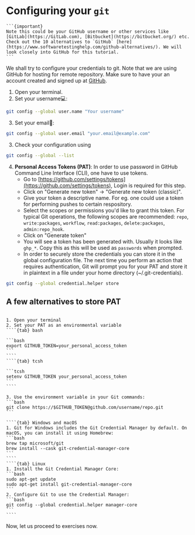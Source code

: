 
# Configuring your `git`

````{margin}
```{important}
Note this could be your GitHub username or other services like [GitLab](https://GitLab.com), [Bitbucket](https://bitbucket.org/) etc. Check out the 10 alternatives to `GitHub` [here](https://www.softwaretestinghelp.com/github-alternatives/). We will look closely into GitHub for this tutorial.
```
````

We shall try to configure your credentials to git. Note that we are using GitHub for hosting for remote repository. Make sure to have your an account created and signed up at [GitHub](https://github.com).

1. Open your terminal.
2. Set your username💻: 
```bash
git config --global user.name "Your username"
```
3. Set your email📧:  
```bash
git config --global user.email "your.email@example.com"
```
3. Check your configuration using 
```bash
git config --global --list
```
4. **Personal Access Tokens (PAT)**: In order to use password in GitHub Command Line Interface (CLI), one have to use tokens.
    * Go to [https://github.com/settings/tokens](https://github.com/settings/tokens), Login is required for this step. 
    * Click on "Generate new token" -> "Generate new token (classic)".
    * Give your token a descriptive name. For eg. one could use a token for performing pushes to certain respository. 
    * Select the scopes or permissions you'd like to grant this token. For typical Git operations, the following scopes are recommended: `repo`, `write:packages`, `workflow`, `read:packages`, `delete:packages`, `admin:repo_hook`.
    * Click on "Generate token"
    * You will see a token has been generated with. Usually it looks like `ghp_*`. Copy this as this will be used as `passwords` when prompted. 
    * In order to securely store the credentials you can store it in the global configuration file. The next time you perform an action that requires authentication, Git will prompt you for your PAT and store it in plaintext in a file under your home directory (~/.git-credentials).
```bash
git config --global credential.helper store
```

## A few alternatives to store PAT

`````{tab} Using environemental variables

1. Open your terminal 
2. Set your PAT as an environmental variable
````{tab} bash 

```bash
export GITHUB_TOKEN=your_personal_access_token
```
````
````{tab} tcsh 

```tcsh
setenv GITHUB_TOKEN your_personal_access_token
```
````

3. Use the environment variable in your Git commands:
```bash
git clone https://$GITHUB_TOKEN@github.com/username/repo.git
```
`````

`````{tab} Using Git Credential Manager
````{tab} Windows and macOS
1. Git for Windows includes the Git Credential Manager by default. On macOS, you can install it using Homebrew:
```bash
brew tap microsoft/git
brew install --cask git-credential-manager-core
```
````
````{tab} Linux
1. Install the Git Credential Manager Core:
```bash
sudo apt-get update
sudo apt-get install git-credential-manager-core
```
2. Configure Git to use the Credential Manager:
```bash
git config --global credential.helper manager-core
```
````
`````

Now, let us proceed to exercises now.